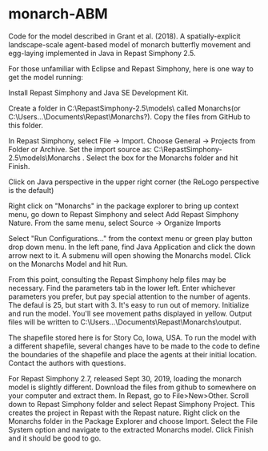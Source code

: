 # monarch-ABM
Code for the model described in Grant et al. (2018).  A spatially-explicit landscape-scale agent-based model of monarch butterfly movement and egg-laying implemented in Java in Repast Simphony 2.5.

For those unfamiliar with Eclipse and Repast Simphony, here is one way to get the model running:

Install Repast Simphony and Java SE Development Kit.  

Create a folder in C:\RepastSimphony-2.5\models\ called Monarchs(or C:\Users\...\Documents\Repast\Monarchs?).  Copy the files from GitHub to this folder.  

In Repast Simphony, select File -> Import.  Choose General -> Projects from Folder or Archive.  Set the import source as:  C:\RepastSimphony-2.5\models\Monarchs .  Select the box for the Monarchs folder and hit Finish.  

Click on Java perspective in the upper right corner (the ReLogo perspective is the default)

Right click on "Monarchs" in the package explorer to bring up context menu, go down to Repast Simphony and select Add Repast Simphony Nature.  From the same menu, select Source -> Organize Imports

Select "Run Configurations..." from the context menu or green play button drop down menu.  In the left pane, find Java Application and click the down arrow next to it.  A submenu will open showing the Monarchs model.  Click on the Monarchs Model and hit Run.  

From this point, consulting the Repast Simphony help files may be necessary.  Find the parameters tab in the lower left.  Enter whichever parameters you prefer, but pay special attention to the number of agents.  The defaul is 25, but start with 3.  It's easy to run out of memory.  Initialize and run the model.  You'll see movement paths displayed in yellow.  Output files will be written to C:\Users\...\Documents\Repast\Monarchs\output.  

The shapefile stored here is for Story Co, Iowa, USA.  To run the model with a different shapefile, several changes have to be made to the code to define the boundaries of the shapefile and place the agents at their initial location.  Contact the authors with questions.  

For Repast Simphony 2.7, released Sept 30, 2019, loading the monarch model is slightly different.  Download the files from github to somewhere on your computer and extract them.  In Repast, go to File>New>Other. Scroll down to Repast Simphony folder and select Repast Simphony Project.  This creates the project in Repast with the Repast nature.  Right click on the Monarchs folder in the Package Explorer and choose Import.  Select the File System option and navigate to the extracted Monarchs model.  Click Finish and it should be good to go.  

